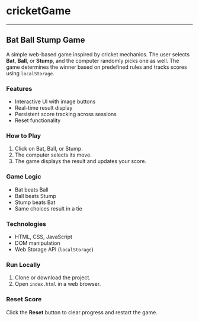 # cricketGame

---

## Bat Ball Stump Game

A simple web-based game inspired by cricket mechanics. The user selects **Bat**, **Ball**, or **Stump**, and the computer randomly picks one as well. The game determines the winner based on predefined rules and tracks scores using `localStorage`.

### Features

* Interactive UI with image buttons
* Real-time result display
* Persistent score tracking across sessions
* Reset functionality

### How to Play

1. Click on Bat, Ball, or Stump.
2. The computer selects its move.
3. The game displays the result and updates your score.

### Game Logic

* Bat beats Ball
* Ball beats Stump
* Stump beats Bat
* Same choices result in a tie

### Technologies

* HTML, CSS, JavaScript
* DOM manipulation
* Web Storage API (`localStorage`)

### Run Locally

1. Clone or download the project.
2. Open `index.html` in a web browser.

### Reset Score

Click the **Reset** button to clear progress and restart the game.


